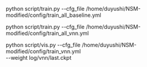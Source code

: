 python script/train.py --cfg_file /home/duyushi/NSM-modified/config/train_all_baseline.yml

python script/train.py --cfg_file /home/duyushi/NSM-modified/config/train_all_vnn.yml

python script/vis.py --cfg_file /home/duyushi/NSM-modified/config/train_vnn.yml \
--weight log/vnn/last.ckpt